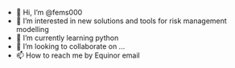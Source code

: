 - 👋 Hi, I’m @fems000
- 👀 I’m interested in new solutions and tools for risk management modelling
- 🌱 I’m currently learning python
- 💞️ I’m looking to collaborate on ...
- 📫 How to reach me by Equinor email

<!---
fems000/fems000 is a ✨ special ✨ repository because its `README.md` (this file) appears on your GitHub profile.
You can click the Preview link to take a look at your changes.
--->
